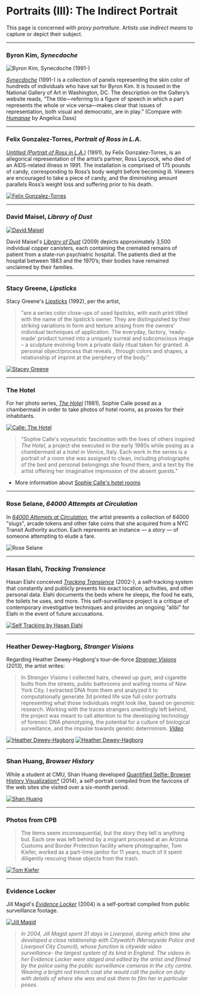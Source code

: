 # Portraits (III): The Indirect Portrait

This page is concerned with *proxy portraiture*. Artists use *indirect means* to capture or depict their subject.

---
### Byron Kim, *Synecdoche*

![Byron Kim, Synecdoche (1991-)](images/typologies/byron_kim_synecdoche.jpg)

[*Synecdoche*](https://puamsab.princeton.edu/2019/04/artist-feature-byron-kim-isabel-griffith-gorgati-21/) (1991-) is a collection of panels representing the skin color of hundreds of individuals who have sat for Byron Kim. It is housed in the National Gallery of Art in Washington, DC. The description on the Gallery’s website reads, “The title—referring to a figure of speech in which a part represents the whole or vice versa—makes clear that issues of representation, both visual and democratic, are in play.” (Compare with [*Humanae*](images/typologies/angelica_dass_humanae.jpg) by Angelica Dass)

---

### Felix Gonzalez-Torres, *Portrait of Ross in L.A.*

[*Untitled (Portrait of Ross in L.A.)*](https://www.youtube.com/watch?v=37bSb-aQ4BM) (1991), by Felix Gonzalez-Torres, is an allegorical representation of the artist’s partner, Ross Laycock, who died of an AIDS-related illness in 1991. The installation is comprised of 175 pounds of candy, corresponding to Ross’s body weight before becoming ill. Viewers are encouraged to take a piece of candy, and the diminishing amount parallels Ross’s weight loss and suffering prior to his death.

[![Felix Gonzalez-Torres](images/portraits/portrait_gonzalez-torres.jpg)](http://www.artbabble.org/video/npg/hideseek-untitled-portrait-ross-la-felix-gonzalez-torres)

---

### David Maisel, *Library of Dust*

[![David Maisel](images/portraits/maisel_library_of_dust.jpg)](https://davidmaisel.com/works/library-of-dust/)

David Maisel's [*Library of Dust*](https://davidmaisel.com/works/library-of-dust/) (2009) depicts approximately 3,500 individual copper canisters, each containing the cremated remains of patient from a state-run psychiatric hospital. The patients died at the hospital between 1883 and the 1970’s; their bodies have remained unclaimed by their families.
 
---

### Stacy Greene, *Lipsticks*

Stacy Greene's [*Lipsticks*](http://stacygreene.com/portfolio/lipsticks/) (1992), per the artist,

> "are a series color close-ups of used lipsticks, with each print titled with the name of the lipstick’s owner. They are distinguished by their striking variations in form and texture arising from the owners’ individual techniques of application. The everyday, factory, ‘ready-made’ product turned into a uniquely surreal and subconscious image – a sculpture evolving from a private daily ritual taken for granted. A personal object/process that reveals , through colors and shapes, a relationship of imprint at the periphery of the body."

[![Stacey Greene](images/portraits/portrait_lipstick_greene2.jpg)](http://stacygreene.com/portfolio/lipsticks/)

---

### The Hotel 

For her photo series, [*The Hotel*](https://www.youtube.com/watch?v=V5yLOcp-azI) (1981), Sophie Calle posed as a chambermaid in order to take photos of hotel rooms, as proxies for their inhabitants. 

[![Calle: The Hotel](images/portraits/portrait_calle_hotel.jpg)](https://www.youtube.com/watch?v=V5yLOcp-azI)

> "Sophie Calle's voyeuristic fascination with the lives of others inspired *The Hotel*, a project she executed in the early 1980s while posing as a chambermaid at a hotel in Venice, Italy. Each work in the series is a portrait of a room she was assigned to clean, including photographs of the bed and personal belongings she found there, and a text by the artist offering her imaginative impression of the absent guests."

* More information about [Sophie Calle's hotel rooms](https://www.sfmoma.org/sophie-calles-voyeuristic-portraits-of-hotel-rooms/)


---

### Rose Selane, *64000 Attempts at Circulation*

In [*64000 Attempts at Circulation*](https://www.frieze.com/article/rose-salane-whitney-biennial-2022), the artist presents a collection of 64000 "slugs", arcade tokens and other fake coins that she acquired from a NYC Transit Authority auction. Each represents an instance — a *story* — of someone attempting to elude a fare. 

![Rose Selane](images/typologies/02-rose-salane-64000-attempts-at-circulation-2021.jpg)


---

### Hasan Elahi, *Tracking Transience*

Hasan Elahi conceived [*Tracking Transience*](https://www.ted.com/talks/hasan_elahi) (2002-), a self-tracking system that constantly and publicly presents his exact location, activities, and other personal data. Elahi documents the beds where he sleeps, the food he eats, the toilets he uses, and more. This self-surveillance project is a critique of contemporary investigative techniques and provides an ongoing “alibi” for Elahi in the event of future accusations.

[![Self Tracking by Hasan Elahi](images/portraits/elahi_beds_fullpage.jpg)](https://www.ted.com/talks/hasan_elahi)

--- 

### Heather Dewey-Hagborg, *Stranger Visions*

Regarding Heather Dewey-Hagborg's tour-de-force [*Stranger Visions*](http://deweyhagborg.com/projects/stranger-visions) (2013), the artist writes:

> In *Stranger Visions* I collected hairs, chewed up gum, and cigarette butts from the streets, public bathrooms and waiting rooms of New York City. I extracted DNA from them and analyzed it to computationally generate 3d printed life size full color portraits representing what those individuals might look like, based on genomic research. Working with the traces strangers unwittingly left behind, the project was meant to call attention to the developing technology of forensic DNA phenotyping, the potential for a culture of biological surveillance, and the impulse towards genetic determinism. [*Video*](https://www.youtube.com/watch?v=o5ijy2xboZs)

[![Heather Dewey-Hagborg](images/portraits/dewey_hagborg.jpg)](https://www.youtube.com/watch?v=o5ijy2xboZs)[![Heather Dewey-Hagborg](images/portraits/heather-dewey-hagborg-ted-scrn.jpg)](https://www.youtube.com/watch?v=o5ijy2xboZs)

---

### Shan Huang, *Browser History*

While a student at CMU, Shan Huang developed [Quantified Selfie: Browser History Visualization*](http://golancourses.net/2014/shan/03/06/project-3-shan-browser-history-visualization/) (2014), a self-portrait compiled from the favicons of the web sites she visited over a six-month period.

[![Shan Huang](images/portraits/shan_huang_fullpage.png)](http://golancourses.net/2014/shan/03/06/project-3-shan-browser-history-visualization/)

--- 

### Photos from CPB

> The items seem inconsequential, but the story they tell is anything but. Each one was left behind by a migrant processed at an Arizona Customs and Border Protection facility where photographer, Tom Kiefer, worked as a part-time janitor for 11 years, much of it spent diligently rescuing these objects from the trash.

[![Tom Kiefer](images/portraits/tom-kiefer-toothbrushes.jpg)](https://www.washingtonpost.com/arts-entertainment/2019/12/05/janitor-rescued-migrants-possessions-border-facilitys-trash-now-theyre-art/)


---

### Evidence Locker

Jill Magid's [*Evidence Locker*](http://www.jillmagid.com/projects/evidence-locker-2) (2004) is a self-portrait compiled from public surveillance footage. 

[![Jill Magid](images/portraits/magid.jpg)](http://www.jillmagid.com/projects/evidence-locker-2)

> *​In 2004, Jill Magid spent 31 days in Liverpool, during which time she developed a close relationship with Citywatch (Merseyside Police and Liverpool City Council), whose function is citywide video surveillance- the largest system of its kind in England. The videos in her *Evidence Locker* were staged and edited by the artist and filmed by the police using the public surveillance cameras in the city centre. Wearing a bright red trench coat she would call the police on duty with details of where she was and ask them to film her in particular poses.*
